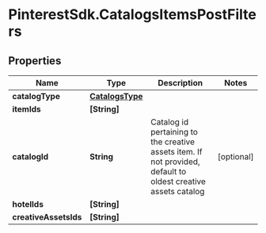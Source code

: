 # PinterestSdk.CatalogsItemsPostFilters

## Properties

Name | Type | Description | Notes
------------ | ------------- | ------------- | -------------
**catalogType** | [**CatalogsType**](CatalogsType.md) |  | 
**itemIds** | **[String]** |  | 
**catalogId** | **String** | Catalog id pertaining to the creative assets item. If not provided, default to oldest creative assets catalog | [optional] 
**hotelIds** | **[String]** |  | 
**creativeAssetsIds** | **[String]** |  | 


